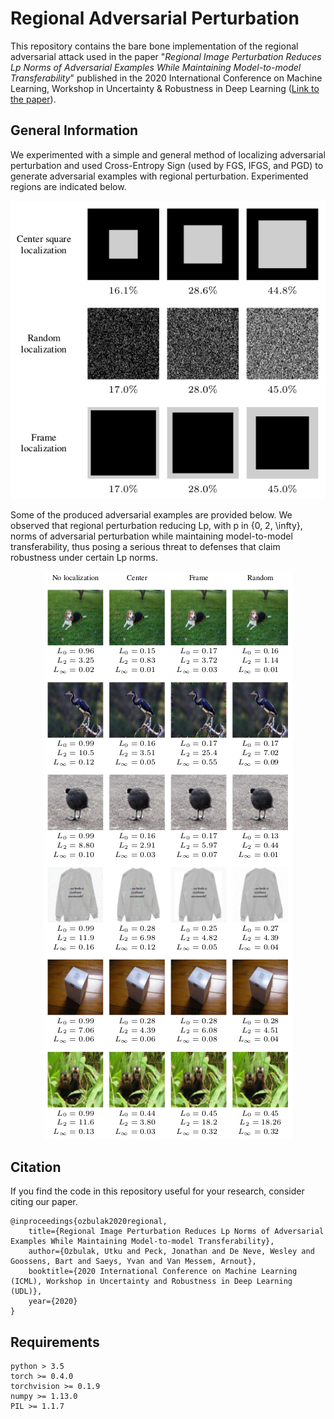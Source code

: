 # Regional Adversarial Perturbation

This repository contains the bare bone implementation of the regional adversarial attack used in the paper "_Regional Image Perturbation Reduces Lp Norms of Adversarial Examples While Maintaining Model-to-model Transferability_" published in the 2020 International Conference on Machine Learning, Workshop in Uncertainty & Robustness in Deep Learning ([Link to the paper](http://arxiv.org/abs/2007.03198)).


## General Information
We experimented with a simple and general method of localizing adversarial perturbation and used Cross-Entropy Sign (used by FGS, IFGS, and PGD) to generate adversarial examples with regional perturbation. Experimented regions are indicated below. 
<p align="center">
<img src="https://raw.githubusercontent.com/utkuozbulak/cnn-gifs/master/localization.png">
</p>

Some of the produced adversarial examples are provided below. We observed that regional perturbation reducing Lp, with p in {0, 2, \infty}, norms of adversarial perturbation while maintaining model-to-model transferability, thus posing a serious threat to defenses that claim robustness under certain Lp norms.

<p align="center">
<img src="https://raw.githubusercontent.com/utkuozbulak/cnn-gifs/master/adv_examples.png">
</p>

## Citation
If you find the code in this repository useful for your research, consider citing our paper.

    @inproceedings{ozbulak2020regional,
        title={Regional Image Perturbation Reduces Lp Norms of Adversarial Examples While Maintaining Model-to-model Transferability},
        author={Ozbulak, Utku and Peck, Jonathan and De Neve, Wesley and Goossens, Bart and Saeys, Yvan and Van Messem, Arnout},
        booktitle={2020 International Conference on Machine Learning (ICML), Workshop in Uncertainty and Robustness in Deep Learning (UDL)},
        year={2020}
    }


## Requirements
```
python > 3.5
torch >= 0.4.0
torchvision >= 0.1.9
numpy >= 1.13.0
PIL >= 1.1.7
```
